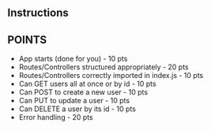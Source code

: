 <!-- # Checkpoint 1

## Setup

Initialize and run the app: `npm install` && `npm start`.

## Overview -->

<!-- We are going to create a CRUD app using our knowledge of _routes_ and _controllers_. We will not be incorporating static files in this assignment. The basic Express functionality has been written for us but we will need to create any additional files/folders. Follow the instructions below to begin. -->

## Instructions

<!-- #### 1. Index

* In the `index.js` file, import and use the `bodyParser` in order to ensure that the body from our POST requests is appropriately cast to JSON. -->

<!-- #### 2. Routes

We will create five routes. The data for these routes is provided in the `data` folder. It is up to you to make use of this data correctly. For the POST route you may import and use the `sampleUser` file instead of creating a user manually. -->

<!-- * Create a `routes` folder to hold our routes. Underneath make a file called `users.js` to represent the users router -->

<!-- * Create the following routes inside `users.js`

* GET /users
  * Return all users

* GET /users/:id
  * Return just the user that matches the path param (id)

* POST /users
  * Create a new user (sampleUser). Find a way to increment the id so that we always insert the next available id in the list. Currently we have users 1-10 (_data/index_). The next user should be 11

* PUT /users/:id
  * Update one user matching the path param (id). You may again use the sampleUser code as your "body" for this request

* DELETE /users/:id
  * Delete one user by it's id

_You may chose to alter these routes so they appear as ('/', '/:id') in your users file and then prefix them all with '/users' when we import them into index.. but you are not required to do so_ -->
<!-- 
#### 3. Controllers

* Create a `controllers` folder to hold our routes. Underneath make a file called `users.js` to represent the users controller -->
<!-- 
We will create five controller functions. These will correspond to the routes above. ALL LOGIC for retrieving or updating the "data" should be done here. After that is complete we will import these controller functions into the routes. The end result of your routes should look like this: `router.get('/users', usersController.listUsers)`. Create the following controller functions: -->
<!-- 
* listUsers
  * Should retrieve the entire array from _data/index_

* showUser
  * Should retrieve just the user that matches the passed-in id -->

<!-- * createUser
  * Should add a user to the array -->

<!-- * updateUser
  * Should update one user in the array based on its id -->

<!-- * deleteUser
  * Should delete one user from the array based on its id -->


<!-- #### 4. Error handling

Make sure that you are handling common use cases. For example, if we try to find a user by its _id_ and no id exists, we should return a 404 status code and no data. Likewise for the PUT and DELETEs, if a user doesn't exist return a 400 (bad request) status code. -->


## POINTS

* App starts (done for you)                           - 10 pts
* Routes/Controllers structured appropriately         - 20 pts
* Routes/Controllers correctly imported in index.js   - 10 pts
* Can GET users all at once or by id                  - 10 pts
* Can POST to create a new user                       - 10 pts
* Can PUT to update a user                            - 10 pts
* Can DELETE a user by its id                         - 10 pts
* Error handling                                      - 20 pts
